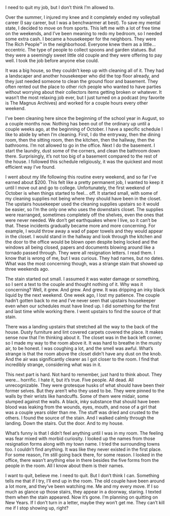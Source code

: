 I need to quit my job, but I don’t think I’m allowed to. 

Over the summer, I injured my knee and it completely ended my volleyball career (I say career, but I was a benchwarmer at best). To save my mental state, I decided to move on from sports. This left me with a lot of free time on the weekends, and I’ve been meaning to redo my bedroom, so I needed some extra cash. I became a housekeeper for the neighbors. They were The Rich People™ in the neighborhood. Everyone knew them as a little… eccentric. The type of people to collect spoons and garden statues. But they were a seemingly sweet little old couple and they were offering to pay well. I took the job before anyone else could. 

It was a big house, so they couldn’t keep up with cleaning all of it. They had a landscaper and another housekeeper who did the top floor already, and they just needed someone to clean the ground floor and basement. They often rented out the place to other rich people who wanted to have parties without worrying about their collectors items getting broken or whatever. It wasn’t the most relaxing job ever, but I just turned on a podcast (my favorite is The Magnus Archives) and worked for a couple hours every other weekend. 
 
I’ve been cleaning here since the beginning of the school year in August, so a couple months now. Nothing has been out of the ordinary up until a couple weeks ago, at the beginning of October. I have a specific schedule I like to abide by when I’m cleaning. First, I do the entryway, then the dining room, then the sitting room, then the kitchen, then the hallway, then the bathrooms. I’m not allowed to go in the office. Next I do the basement. I start the laundry, dust some of the corners, and clean the bathroom down there. Surprisingly, it’s not too big of a basement compared to the rest of the house. I followed this schedule religiously, it was the quickest and most efficient way I’ve found.

I went about my life following this routine every weekend, and so far I’ve earned about $200. This felt like a pretty permanent job, I wanted to keep it until I move out and go to college. Unfortunately, the first weekend of October is when things started to feel… off. It started small, with some of my cleaning supplies not being where they should have been in the closet. The upstairs housekeeper used the cleaning supplies upstairs so it would be easier, so I’m the only one who uses the downstairs closet. The supplies were rearranged, sometimes completely off the shelves, even the ones that were never needed. We don’t get earthquakes where I live, so it can’t be that. These incidents gradually became more and more concerning. For example, I would throw away a wad of paper towels and they would appear in the closet. I would stand in the hallway and look through the kitchen and the door to the office would be blown open despite being locked and the windows all being closed, papers and documents blowing around like a tornado passed through. They were all resignation letters. I read them. I know that is wrong of me, but I was curious. They had names, but no dates. What was the most concerning though, was a strange stain that showed up three weekends ago.

The  stain started out small. I assumed it was water damage or something, so I sent a text to the couple and thought nothing of it. Why was it concerning? Well, it grew. And grew. And grew. It was dripping an inky black liquid by the next weekend. One week ago, I lost my patience. The couple hadn’t gotten back to me and I’ve never seen that upstairs housekeeper even when our schedules must have lined up. I did something for the first and last time while working there. I went upstairs to find the source of that stain. 

There was a landing upstairs that stretched all the way to the back of the house. Dusty furniture and lint covered carpets covered the place. It makes sense now that I’m thinking about it. The closet was in the back left corner, so I made my way to the room above it. It was hard to breathe in the musty air, to be honest. I was coughing a lot, and the smell was awful. What’s strange is that the room above the closet didn’t have any dust on the knob. And the air was significantly clearer as I got closer to the room. I find that incredibly strange, considering what was in it.

This next part is hard. Not hard to remember, just hard to think about. They were… horrific. I hate it, but it’s true. Five people. All dead. All unrecognizable. They were grotesque husks of what should have been their former selves. But they aren’t who they used to be. They were pinned to the walls by their wrists like handcuffs. Some of them were midair, some slumped against the walls. A black, inky substance that should have been blood was leaking from the wounds, eyes, mouth, and nose of a girl that was a couple years older than me. The stuff was dried and crusted to the others. I found the source of the stain. And I walked calmly through the landing. Down the stairs. Out the door. And to my house.

What’s funny is that I didn’t feel anything until I was in my room. The feeling was fear mixed with morbid curiosity. I looked up the names from those resignation forms along with my town name. I tried the surrounding towns too. I couldn’t find anything. It was like they never existed in the first place. For some reason, I’m still going back there, for some reason. I looked in the office, there wasn’t anything else in there besides the five forms from the people in the room. All I know about them is their names. 

I want to quit, believe me. I need to quit. But I don’t think I can. Something tells me that if I try, I’ll end up in the room. The old couple have been around a lot more, and they’ve been watching me. Me and my every move. If I so much as glance up those stairs, they appear in a doorway, staring. I texted them when the stain appeared. Now it’s gone. I’m planning on quitting on New Years. If I don’t turn in a letter, maybe they won’t get me. They can’t kill me if I stop showing up, right?